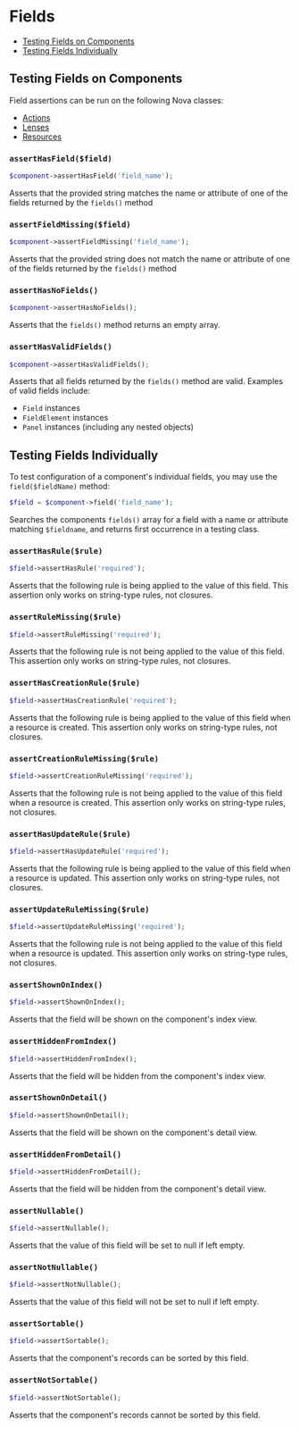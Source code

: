 # Fields

* [Testing Fields on Components](#testing-fields-on-components)
* [Testing Fields Individually](#testing-fields-individually)

## Testing Fields on Components

Field assertions can be run on the following Nova classes:

* [Actions](actions.md#testing-actions)
* [Lenses](lenses.md#testing-lenses)
* [Resources](resources.md#testing-resources)

### `assertHasField($field)`

```php
$component->assertHasField('field_name');
```

Asserts that the provided string matches the name or attribute of one of the fields returned by the `fields()` method

### `assertFieldMissing($field)`

```php
$component->assertFieldMissing('field_name');
```

Asserts that the provided string does not match the name or attribute of one of the fields returned by the `fields()` method

### `assertHasNoFields()`

```php
$component->assertHasNoFields();
```

Asserts that the `fields()` method returns an empty array.

### `assertHasValidFields()`

```php
$component->assertHasValidFields();
```

Asserts that all fields returned by the `fields()` method are valid. Examples of valid fields include:
* `Field` instances
* `FieldElement` instances
* `Panel` instances (including any nested objects)

## Testing Fields Individually

To test configuration of a component's individual fields, you may use the `field($fieldName)` method:

```php
$field = $component->field('field_name');
```

Searches the components `fields()` array for a field with a name or attribute matching `$fieldname`, and returns first occurrence in a testing class.

### `assertHasRule($rule)`

```php
$field->assertHasRule('required');
```

Asserts that the following rule is being applied to the value of this field. This assertion only works on string-type rules, not closures.

### `assertRuleMissing($rule)`

```php
$field->assertRuleMissing('required');
```

Asserts that the following rule is not being applied to the value of this field. This assertion only works on string-type rules, not closures.

### `assertHasCreationRule($rule)`

```php
$field->assertHasCreationRule('required');
```

Asserts that the following rule is being applied to the value of this field when a resource is created. This assertion only works on string-type rules, not closures.

### `assertCreationRuleMissing($rule)`

```php
$field->assertCreationRuleMissing('required');
```

Asserts that the following rule is not being applied to the value of this field when a resource is created. This assertion only works on string-type rules, not closures.

### `assertHasUpdateRule($rule)`

```php
$field->assertHasUpdateRule('required');
```

Asserts that the following rule is being applied to the value of this field when a resource is updated. This assertion only works on string-type rules, not closures.

### `assertUpdateRuleMissing($rule)`

```php
$field->assertUpdateRuleMissing('required');
```

Asserts that the following rule is not being applied to the value of this field when a resource is updated. This assertion only works on string-type rules, not closures.

### `assertShownOnIndex()`

```php
$field->assertShownOnIndex();
```

Asserts that the field will be shown on the component's index view.

### `assertHiddenFromIndex()`

```php
$field->assertHiddenFromIndex();
```

Asserts that the field will be hidden from the component's index view.

### `assertShownOnDetail()`

```php
$field->assertShownOnDetail();
```

Asserts that the field will be shown on the component's detail view.

### `assertHiddenFromDetail()`

```php
$field->assertHiddenFromDetail();
```

Asserts that the field will be hidden from the component's detail view.

### `assertNullable()`

```php
$field->assertNullable();
```

Asserts that the value of this field will be set to null if left empty.

### `assertNotNullable()`

```php
$field->assertNotNullable();
```

Asserts that the value of this field will not be set to null if left empty.

### `assertSortable()`

```php
$field->assertSortable();
```

Asserts that the component's records can be sorted by this field.

### `assertNotSortable()`

```php
$field->assertNotSortable();
```

Asserts that the component's records cannot be sorted by this field.
